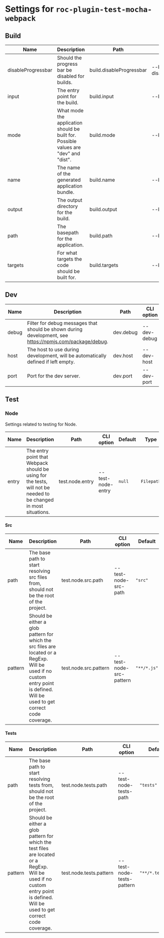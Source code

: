 # Settings for `roc-plugin-test-mocha-webpack`

## Build

| Name               | Description                                                                                                                                                                    | Path                     | CLI option                 | Default          | Type                    | Required |
| ------------------ | ------------------------------------------------------------------------------------------------------------------------------------------------------------------------------ | ------------------------ | -------------------------- | ---------------- | ----------------------- | -------- |
| disableProgressbar | Should the progress bar be disabled for builds.                                                                                                                                | build.disableProgressbar | --build-disableProgressbar | `false`          | `Boolean`               | No       |
| input              | The entry point for the build.                                                                                                                                                 | build.input              | --build-input              | `"src/index.js"` | `Filepath / [Filepath]` | No       |
| mode               | What mode the application should be built for. Possible values are &quot;dev&quot; and &quot;dist&quot;.                                                                       | build.mode               | --build-mode               | `"dist"`         | `/^dev|dist|test$/i`    | No       |
| name               | The name of the generated application bundle.                                                                                                                                  | build.name               | --build-name               | `"app"`          | `String / [String]`     | No       |
| output             | The output directory for the build.                                                                                                                                            | build.output             | --build-output             | `"build"`        | `Filepath / [Filepath]` | No       |
| path               | The basepath for the application.                                                                                                                                              | build.path               | --build-path               | `"/"`            | `Filepath`              | No       |
| targets            | For what targets the code should be built for.                                                                                                                                 | build.targets            | --build-targets            | `null`           | `[]`                    | No       |

## Dev

| Name               | Description                                                                                                                                                                    | Path                     | CLI option                 | Default          | Type                    | Required |
| ------------------ | ------------------------------------------------------------------------------------------------------------------------------------------------------------------------------ | ------------------------ | -------------------------- | ---------------- | ----------------------- | -------- |
| debug              | Filter for debug messages that should be shown during development, see https://npmjs.com/package/debug.                                                                        | dev.debug                | --dev-debug                | `"roc:*"`        | `String`                | No       |
| host               | The host to use during development, will be automatically defined if left empty.                                                                                               | dev.host                 | --dev-host                 | `null`           | `String`                | No       |
| port               | Port for the dev server.                                                                                                                                                       | dev.port                 | --dev-port                 | `3001`           | `Integer`               | No       |

## Test

### Node
Settings related to testing for Node.

| Name               | Description                                                                                                                                                                    | Path                     | CLI option                 | Default          | Type                    | Required |
| ------------------ | ------------------------------------------------------------------------------------------------------------------------------------------------------------------------------ | ------------------------ | -------------------------- | ---------------- | ----------------------- | -------- |
| entry              | The entry point that Webpack should be using for the tests, will not be needed to be changed in most situations.                                                               | test.node.entry          | --test-node-entry          | `null`           | `Filepath`              | No       |

#### Src

| Name               | Description                                                                                                                                                                    | Path                     | CLI option                 | Default          | Type                    | Required |
| ------------------ | ------------------------------------------------------------------------------------------------------------------------------------------------------------------------------ | ------------------------ | -------------------------- | ---------------- | ----------------------- | -------- |
| path               | The base path to start resolving src files from, should not be the root of the project.                                                                                        | test.node.src.path       | --test-node-src-path       | `"src"`          | `Filepath`              | No       |
| pattern            | Should be either a glob pattern for which the src files are located or a RegExp. Will be used if no custom entry point is defined. Will be used to get correct code coverage.  | test.node.src.pattern    | --test-node-src-pattern    | `"**/*.js"`      | `RegExp / String`       | No       |

#### Tests

| Name               | Description                                                                                                                                                                    | Path                     | CLI option                 | Default          | Type                    | Required |
| ------------------ | ------------------------------------------------------------------------------------------------------------------------------------------------------------------------------ | ------------------------ | -------------------------- | ---------------- | ----------------------- | -------- |
| path               | The base path to start resolving tests from, should not be the root of the project.                                                                                            | test.node.tests.path     | --test-node-tests-path     | `"tests"`        | `Filepath`              | No       |
| pattern            | Should be either a glob pattern for which the test files are located or a RegExp. Will be used if no custom entry point is defined. Will be used to get correct code coverage. | test.node.tests.pattern  | --test-node-tests-pattern  | `"**/*.test.js"` | `RegExp / String`       | No       |
